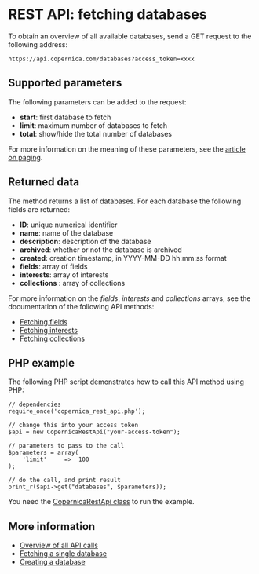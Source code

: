 # REST API: fetching databases

To obtain an overview of all available databases, send a GET request to the following address:

`https://api.copernica.com/databases?access_token=xxxx`

## Supported parameters

The following parameters can be added to the request:

* **start**: first database to fetch
* **limit**: maximum number of databases to fetch
* **total**: show/hide the total number of databases

For more information on the meaning of these parameters, see the [article on paging](rest-paging).

## Returned data

The method returns a list of databases. For each database the following fields are returned:

* **ID**: unique numerical identifier
* **name**: name of the database
* **description**: description of the database
* **archived**: whether or not the database is archived
* **created**: creation timestamp, in YYYY-MM-DD hh:mm:ss format
* **fields**: array of fields
* **interests**: array of interests
* **collections** : array of collections

For more information on the *fields*, *interests* and *collections* arrays, see the documentation of the following API methods:

* [Fetching fields](rest-get-database-fields)
* [Fetching interests](rest-get-database-interests)
* [Fetching collections](rest-get-database-collections)

## PHP example

The following PHP script demonstrates how to call this API method using PHP:

    // dependencies
    require_once('copernica_rest_api.php');
    
    // change this into your access token
    $api = new CopernicaRestApi("your-access-token");
    
    // parameters to pass to the call
    $parameters = array(
        'limit'     =>  100
    );
    
    // do the call, and print result
    print_r($api->get("databases", $parameters));

You need the [CopernicaRestApi class](rest-php) to run the example.

## More information

* [Overview of all API calls](rest-api)
* [Fetching a single database](rest-get-database)
* [Creating a database](rest-post-databases)
